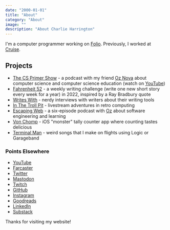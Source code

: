 ```yaml
---
date: "2000-01-01"
title: "About"
category: "About"
image: ""
description: "About Charlie Harrington"
---
```


I'm a computer programmer working on [Folio](https://folio.co). Previously, I worked at [Cruise](https://getcruise.com).

## Projects

* [The CS Primer Show](https://show.csprimer.com) - a podcast with my friend [Oz Nova](https://twitter.com/oznova_) about computer science and computer science education (watch on [YouTube](https://www.youtube.com/@cs_primer))
* [Fahrenheit 52](https://f52.charlieharrington.com) - a weekly writing challenge (write one new short story every week for a year) in 2022, inspired by a Ray Bradbury quote
* [Writes With](https://writeswith.com) - nerdy interviews with writers about their writing tools
* [In The Troll Pit](https://ittp.charlieharrington.com) - livestream adventures in retro computing
* [Escaping Web](https://escapingweb.github.io) - a six-episode podcast with [Oz](https://twitter.com/oznova_) about software engineering and learning
* [Von Chomp](https://apps.apple.com/us/app/von-chomp/id1211087343?mt=8) - iOS "monster" tally counter app where counting tastes delicious
* [Terminal Man](/relay) - weird songs that I make on flights using Logic or Garageband

### Points Elsewhere

* [YouTube](https://www.youtube.com/@whatrocks)
* [Farcaster](https://warpcast.com/whatrocks)
* [Twitter](https://twitter.com/whatrocks)
* [Mastodon](https://mastodon.social/@whatrocks)
* [Twitch](https://twitch.tv/what_rocks)
* [GitHub](https://github.com/whatrocks)
* [Instagram](https://instagram.com/whatrocks)
* [Goodreads](https://www.goodreads.com/whatrocks)
* [LinkedIn](https://www.linkedin.com/in/charlieharrington)
* [Substack](https://whatrocks.substack.com)

Thanks for visiting my website!
